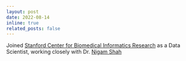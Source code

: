 ```yaml
---
layout: post
date: 2022-08-14
inline: true
related_posts: false
---
```


Joined [Stanford Center for Biomedical Informatics Research](https://bmir.stanford.edu/) as a Data Scientist, working closely with Dr. [Nigam Shah](https://shahlab.stanford.edu/)


